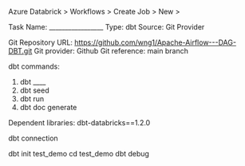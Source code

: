 Azure Databrick > Workflows > Create Job > New >

Task Name: _________________
Type: dbt
Source: Git Provider

Git Repository URL: https://github.com/wng1/Apache-Airflow---DAG-DBT.git
Git provider: Github
Git reference: main
branch

dbt commands: 
1) dbt ____
2) dbt seed
3) dbt run
4) dbt doc generate

Dependent libraries: dbt-databricks==1.2.0


dbt connection

dbt init test_demo
cd test_demo
dbt debug

